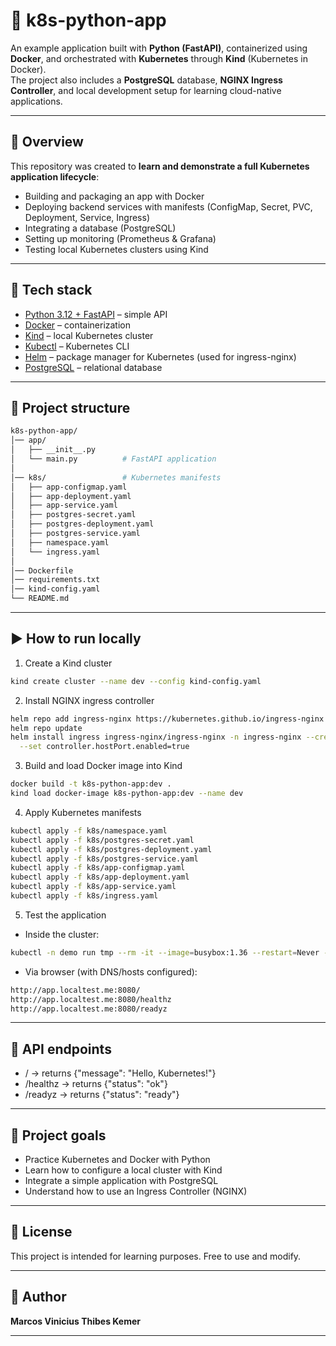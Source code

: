 # 🚀 k8s-python-app

An example application built with **Python (FastAPI)**, containerized using **Docker**, and orchestrated with **Kubernetes** through **Kind** (Kubernetes in Docker).  
The project also includes a **PostgreSQL** database, **NGINX Ingress Controller**, and local development setup for learning cloud-native applications.

---

## 🧩 Overview

This repository was created to **learn and demonstrate a full Kubernetes application lifecycle**:
- Building and packaging an app with Docker  
- Deploying backend services with manifests (ConfigMap, Secret, PVC, Deployment, Service, Ingress)  
- Integrating a database (PostgreSQL)  
- Setting up monitoring (Prometheus & Grafana)  
- Testing local Kubernetes clusters using Kind

---

## 📌 Tech stack
- [Python 3.12 + FastAPI](https://fastapi.tiangolo.com/) – simple API
- [Docker](https://www.docker.com/) – containerization
- [Kind](https://kind.sigs.k8s.io/) – local Kubernetes cluster
- [Kubectl](https://kubernetes.io/docs/tasks/tools/) – Kubernetes CLI
- [Helm](https://helm.sh/) – package manager for Kubernetes (used for ingress-nginx)
- [PostgreSQL](https://www.postgresql.org/) – relational database

---

## 📂 Project structure
```bash
k8s-python-app/
│── app/
│   ├── __init__.py
│   └── main.py          # FastAPI application
│
│── k8s/                 # Kubernetes manifests
│   ├── app-configmap.yaml
│   ├── app-deployment.yaml
│   ├── app-service.yaml
│   ├── postgres-secret.yaml
│   ├── postgres-deployment.yaml
│   ├── postgres-service.yaml
│   ├── namespace.yaml
│   └── ingress.yaml
│
│── Dockerfile
│── requirements.txt
│── kind-config.yaml
└── README.md
 ```

---

## ▶️ How to run locally

1. Create a Kind cluster
```bash
kind create cluster --name dev --config kind-config.yaml
```

2. Install NGINX ingress controller
```bash
helm repo add ingress-nginx https://kubernetes.github.io/ingress-nginx
helm repo update
helm install ingress ingress-nginx/ingress-nginx -n ingress-nginx --create-namespace \
  --set controller.hostPort.enabled=true
```

3. Build and load Docker image into Kind
```bash
docker build -t k8s-python-app:dev .
kind load docker-image k8s-python-app:dev --name dev
```

4. Apply Kubernetes manifests
```bash
kubectl apply -f k8s/namespace.yaml
kubectl apply -f k8s/postgres-secret.yaml
kubectl apply -f k8s/postgres-deployment.yaml
kubectl apply -f k8s/postgres-service.yaml
kubectl apply -f k8s/app-configmap.yaml
kubectl apply -f k8s/app-deployment.yaml
kubectl apply -f k8s/app-service.yaml
kubectl apply -f k8s/ingress.yaml
```

5. Test the application
- Inside the cluster:
```bash
kubectl -n demo run tmp --rm -it --image=busybox:1.36 --restart=Never -- wget -qO- http://app-svc/healthz
```
- Via browser (with DNS/hosts configured):
```bash
http://app.localtest.me:8080/
http://app.localtest.me:8080/healthz
http://app.localtest.me:8080/readyz
```

---

## 📖 API endpoints

- / → returns {"message": "Hello, Kubernetes!"}
- /healthz → returns {"status": "ok"}
- /readyz → returns {"status": "ready"}

---

## 🎯 Project goals

- Practice Kubernetes and Docker with Python
- Learn how to configure a local cluster with Kind
- Integrate a simple application with PostgreSQL
- Understand how to use an Ingress Controller (NGINX)

---

## 📜 License

This project is intended for learning purposes. Free to use and modify.

---

## 👤 Author

**Marcos Vinicius Thibes Kemer**

---


